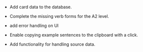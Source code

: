 - Add card data to the database.  
- Complete the missing verb forms for the A2 level.  
- add error handling on UI

- Enable copying example sentences to the clipboard with a click.  
- Add functionality for handling source data.  